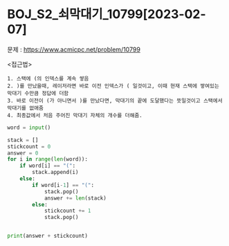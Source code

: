 # BOJ_S2_쇠막대기_10799[2023-02-07] </br>
문제 : https://www.acmicpc.net/problem/10799

<접근법>
```
1. 스택에 (의 인덱스를 계속 쌓음
2. )를 만났을때, 레이저라면 바로 이전 인덱스가 ( 일것이고, 이때 현재 스택에 쌓여있는 막대기 수만큼 정답에 더함
3. 바로 이전이 (가 아니면서 )를 만났다면, 막대기의 끝에 도달했다는 뜻일것이고 스택에서 막대기를 없애줌
4. 최종값에서 처음 주어진 막대기 자체의 개수를 더해줌.
```

```python
word = input()

stack = []
stickcount = 0
answer = 0
for i in range(len(word)):
    if word[i] == "(":
        stack.append(i)
    else:
        if word[i-1] == "(":
            stack.pop()
            answer += len(stack)
        else:
            stickcount += 1
            stack.pop()


print(answer + stickcount)
```
